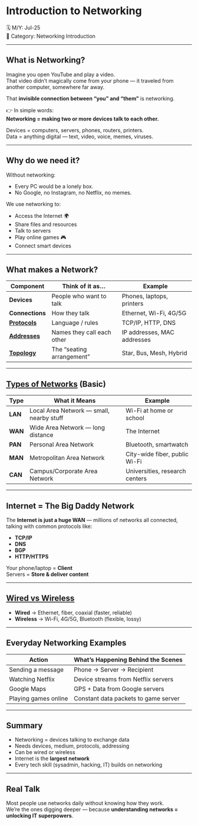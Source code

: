 # Introduction to Networking

🗓️ M/Y: Jul-25  
📂 Category: Networking Introduction

---

## What is Networking?

Imagine you open YouTube and play a video.  
That video didn’t magically come from your phone — it traveled from another computer, somewhere far away.

That **invisible connection between “you” and “them”** is networking.

👉 In simple words:  
**Networking = making two or more devices talk to each other.**

Devices = computers, servers, phones, routers, printers.  
Data = anything digital — text, video, voice, memes, viruses.

---

## Why do we need it?

Without networking:  
- Every PC would be a lonely box.  
- No Google, no Instagram, no Netflix, no memes.

We use networking to:  
- Access the Internet 🌍  
- Share files and resources  
- Talk to servers  
- Play online games 🎮  
- Connect smart devices

---

## What makes a Network?

| Component         | Think of it as…                  | Example                           |
|-------------------|----------------------------------|-----------------------------------|
| **Devices**       | People who want to talk          | Phones, laptops, printers         |
| **Connections**   | How they talk                    | Ethernet, Wi-Fi, 4G/5G            |
| [**Protocols**](https://github.com/orze4r/Networking-Journey/tree/0b43a456612d60cf882570ddd940564bc0c2ee39/7.%20Protocols)     | Language / rules                 | TCP/IP, HTTP, DNS                 |
| [**Addresses**](https://github.com/orze4r/Networking-Journey/tree/0b43a456612d60cf882570ddd940564bc0c2ee39/5.%20Network%20Addressing%20%26%20Identity)     | Names they call each other       | IP addresses, MAC addresses       |
| [**Topology**](https://github.com/orze4r/Networking-Journey/tree/0b43a456612d60cf882570ddd940564bc0c2ee39/3.%20Network%20Hardware%20%26%20Topologies/3.2%20-%20Topologies)      | The “seating arrangement”        | Star, Bus, Mesh, Hybrid           |

---

## [Types of Networks](https://github.com/orze4r/Networking-Journey/tree/0b43a456612d60cf882570ddd940564bc0c2ee39/2.%20Types/2.1%20-%20Network%20Types) (Basic)

| Type      | What it Means                           | Example                          |
|-----------|----------------------------------------|----------------------------------|
| **LAN**   | Local Area Network — small, nearby stuff | Wi-Fi at home or school          |
| **WAN**   | Wide Area Network — long distance        | The Internet                     |
| **PAN**   | Personal Area Network                    | Bluetooth, smartwatch            |
| **MAN**   | Metropolitan Area Network                | City-wide fiber, public Wi-Fi    |
| **CAN**   | Campus/Corporate Area Network            | Universities, research centers   |

---

## Internet = The Big Daddy Network

The **Internet is just a huge WAN** — millions of networks all connected, talking with common protocols like:  
- **TCP/IP**  
- **DNS**  
- **BGP**  
- **HTTP/HTTPS**

Your phone/laptop = **Client**  
Servers = **Store & deliver content**

---

## [Wired vs Wireless](https://github.com/orze4r/Networking-Journey/tree/0b43a456612d60cf882570ddd940564bc0c2ee39/4.%20Transmission%20Media)

- **Wired** → Ethernet, fiber, coaxial (faster, reliable)  
- **Wireless** → Wi-Fi, 4G/5G, Bluetooth (flexible, lossy)

---

## Everyday Networking Examples

| Action               | What’s Happening Behind the Scenes |
|----------------------|-----------------------------------|
| Sending a message    | Phone → Server → Recipient        |
| Watching Netflix     | Device streams from Netflix servers |
| Google Maps          | GPS + Data from Google servers    |
| Playing games online | Constant data packets to game server |

---

## Summary

- Networking = devices talking to exchange data  
- Needs devices, medium, protocols, addressing  
- Can be wired or wireless  
- Internet is the **largest network**  
- Every tech skill (sysadmin, hacking, IT) builds on networking

---

## Real Talk

Most people use networks daily without knowing how they work.  
We’re the ones digging deeper — because **understanding networks = unlocking IT superpowers**.
